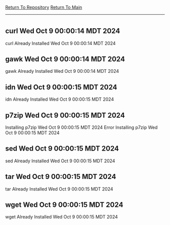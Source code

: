 [Return To Repository](https://github.com/DigitalWarrior/piholeparser/)
[Return To Main](https://github.com/DigitalWarrior/piholeparser/blob/master/RecentRunLogs/Mainlog.md)
____________________________________
# 
## curl Wed Oct  9 00:00:14 MDT 2024
curl Already Installed Wed Oct  9 00:00:14 MDT 2024
## gawk Wed Oct  9 00:00:14 MDT 2024
gawk Already Installed Wed Oct  9 00:00:14 MDT 2024
## idn Wed Oct  9 00:00:15 MDT 2024
idn Already Installed Wed Oct  9 00:00:15 MDT 2024
## p7zip Wed Oct  9 00:00:15 MDT 2024
Installing p7zip Wed Oct  9 00:00:15 MDT 2024
Error Installing p7zip Wed Oct  9 00:00:15 MDT 2024
## sed Wed Oct  9 00:00:15 MDT 2024
sed Already Installed Wed Oct  9 00:00:15 MDT 2024
## tar Wed Oct  9 00:00:15 MDT 2024
tar Already Installed Wed Oct  9 00:00:15 MDT 2024
## wget Wed Oct  9 00:00:15 MDT 2024
wget Already Installed Wed Oct  9 00:00:15 MDT 2024
